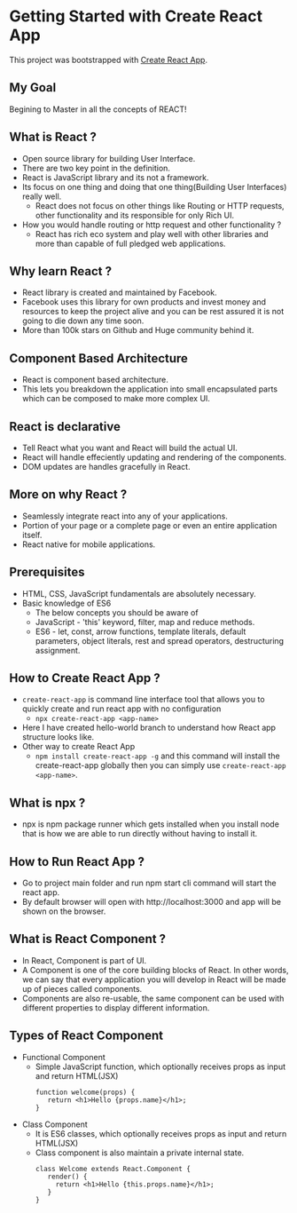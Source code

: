 # Getting Started with Create React App

This project was bootstrapped with [Create React App](https://github.com/facebook/create-react-app).

## My Goal
Begining to Master in all the concepts of REACT!

## What is React ?
* Open source library for building User Interface.
* There are two key point in the definition.
* React is JavaScript library and its not a framework.
* Its focus on one thing and doing that one thing(Building User Interfaces) really well.
  * React does not focus on other things like Routing or HTTP requests, other functionality and its responsible for only Rich UI.
* How you would handle routing or http request and other functionality ?
   * React has rich eco system and play well with other libraries and more than capable of full pledged web applications.

## Why learn React ?
* React library is created and maintained by Facebook. 
* Facebook uses this library for own products and invest money and resources to keep the project alive and you can be rest assured it is not going to die down any time soon.
* More than 100k stars on Github and Huge community behind it.

## Component Based Architecture
* React is component based architecture.
* This lets you breakdown the application  into small encapsulated parts which can be composed to make more complex UI.

## React is declarative 
* Tell React what you want and React will build the actual UI.
* React will handle effeciently updating and rendering of the components.
* DOM updates are handles gracefully in React.

## More on why React ?
* Seamlessly integrate react into any of your applications.
* Portion of your page or a complete page or even an entire application itself.
* React native for mobile applications.

## Prerequisites
* HTML, CSS, JavaScript fundamentals are absolutely necessary.
* Basic knowledge of ES6
  * The below concepts you should be aware of
   * JavaScript - 'this' keyword, filter, map and reduce methods.
   * ES6 - let, const, arrow functions, template literals, default parameters, object literals, rest and spread operators, destructuring assignment.

## How to Create React App ?
* `create-react-app` is command line interface tool that allows you to quickly create and run react app with no configuration
  * `npx create-react-app <app-name>`
* Here I have created hello-world branch to understand how React app structure looks like.
* Other way to create React App
  * `npm install create-react-app -g` and this command will install the create-react-app globally then you can simply use `create-react-app <app-name>`. 
  
 
## What is npx ?
* npx is npm package runner which gets installed when you install node that is how we are able to run directly without having to install it.

## How to Run React App ?
* Go to project main folder and run npm start cli command will start the react app.
* By default browser will open with http://localhost:3000 and app will be shown on the browser.

## What is React Component ?
* In React, Component is part of UI.
* A Component is one of the core building blocks of React. In other words, we can say that every application you will develop in React will be made up of pieces called components.
* Components are also re-usable, the same component can be used with different properties to display different information.

## Types of React Component 
* Functional Component
  * Simple JavaScript function, which optionally receives props as input and return HTML(JSX)
    ```
    function welcome(props) {
       return <h1>Hello {props.name}</h1>;
    }
    ```
* Class Component
  * It is ES6 classes, which optionally receives props as input and return HTML(JSX)
  * Class component is also maintain a private internal state. 
    ```
    class Welcome extends React.Component {
       render() {
         return <h1>Hello {this.props.name}</h1>;
       }
    }
    ```

